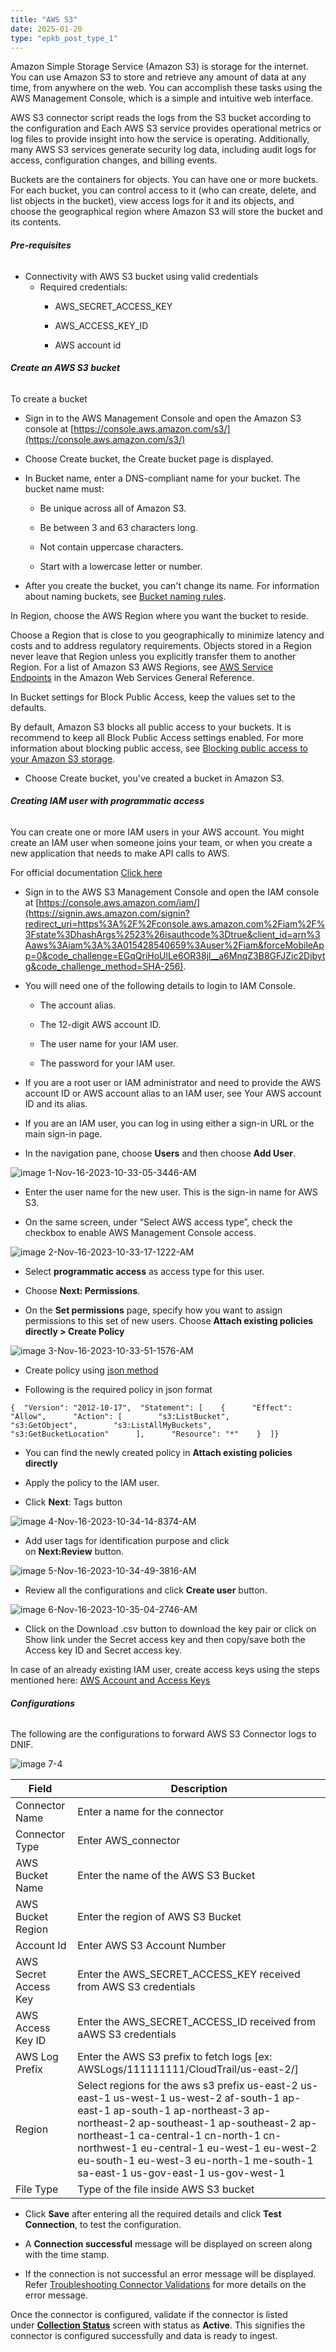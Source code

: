 ```yaml
---
title: "AWS S3"
date: 2025-01-20
type: "epkb_post_type_1"
---
```


Amazon Simple Storage Service (Amazon S3) is storage for the internet. You can use Amazon S3 to store and retrieve any amount of data at any time, from anywhere on the web. You can accomplish these tasks using the AWS Management Console, which is a simple and intuitive web interface.

AWS S3 connector script reads the logs from the S3 bucket according to the configuration and Each AWS S3 service provides operational metrics or log files to provide insight into how the service is operating. Additionally, many AWS S3 services generate security log data, including audit logs for access, configuration changes, and billing events.

Buckets are the containers for objects. You can have one or more buckets. For each bucket, you can control access to it (who can create, delete, and list objects in the bucket), view access logs for it and its objects, and choose the geographical region where Amazon S3 will store the bucket and its contents.

###### **Pre-requisites**

- Connectivity with AWS S3 bucket using valid credentials
    - Required credentials:
        - AWS\_SECRET\_ACCESS\_KEY
        
        - AWS\_ACCESS\_KEY\_ID
        
        - AWS account id

###### **Create an AWS S3 bucket**

To create a bucket

- Sign in to the AWS Management Console and open the Amazon S3 console at [https://console.aws.amazon.com/s3/](https://console.aws.amazon.com/s3/)

- Choose Create bucket, the Create bucket page is displayed.

- In Bucket name, enter a DNS-compliant name for your bucket. The bucket name must:
    - Be unique across all of Amazon S3.
    
    - Be between 3 and 63 characters long.
    
    - Not contain uppercase characters.
    
    - Start with a lowercase letter or number.

- After you create the bucket, you can't change its name. For information about naming buckets, see [Bucket naming rules](https://docs.aws.amazon.com/AmazonS3/latest/userguide/bucketnamingrules.html).

In Region, choose the AWS Region where you want the bucket to reside.

Choose a Region that is close to you geographically to minimize latency and costs and to address regulatory requirements. Objects stored in a Region never leave that Region unless you explicitly transfer them to another Region. For a list of Amazon S3 AWS Regions, see [AWS Service Endpoints](https://docs.aws.amazon.com/general/latest/gr/rande.html#s3_region) in the Amazon Web Services General Reference.

In Bucket settings for Block Public Access, keep the values set to the defaults.

By default, Amazon S3 blocks all public access to your buckets. It is recommend to keep all Block Public Access settings enabled. For more information about blocking public access, see [Blocking public access to your Amazon S3 storage](https://docs.aws.amazon.com/AmazonS3/latest/userguide/access-control-block-public-access.html).

- Choose Create bucket, you've created a bucket in Amazon S3.

###### **Creating IAM user with programmatic access**

You can create one or more IAM users in your AWS account. You might create an IAM user when someone joins your team, or when you create a new application that needs to make API calls to AWS.

For official documentation [Click here](https://docs.aws.amazon.com/IAM/latest/UserGuide/id_users_create.html)

- Sign in to the AWS S3 Management Console and open the IAM console at [https://console.aws.amazon.com/iam/](https://signin.aws.amazon.com/signin?redirect_uri=https%3A%2F%2Fconsole.aws.amazon.com%2Fiam%2F%3Fstate%3DhashArgs%2523%26isauthcode%3Dtrue&client_id=arn%3Aaws%3Aiam%3A%3A015428540659%3Auser%2Fiam&forceMobileApp=0&code_challenge=EGqQriHoUlLe6OR38jl__a6MnqZ3B8GFJZic2Djbytg&code_challenge_method=SHA-256).

- You will need one of the following details to login to IAM Console.
    - The account alias.
    
    - The 12-digit AWS account ID.
    
    - The user name for your IAM user.
    
    - The password for your IAM user.

- If you are a root user or IAM administrator and need to provide the AWS account ID or AWS account alias to an IAM user, see Your AWS account ID and its alias.

- If you are an IAM user, you can log in using either a sign-in URL or the main sign-in page.

- In the navigation pane, choose **Users** and then choose **Add User**.

![image 1-Nov-16-2023-10-33-05-3446-AM](./images-%20AWS%20S3/AWS-S3-1.webp)

- Enter the user name for the new user. This is the sign-in name for AWS S3.

- On the same screen, under “Select AWS access type”, check the checkbox to enable AWS Management Console access.

![image 2-Nov-16-2023-10-33-17-1222-AM](./images-%20AWS%20S3/AWS-S3-2.webp)

- Select **programmatic access** as access type for this user.

- Choose **Next: Permissions**.

- On the **Set permissions** page, specify how you want to assign permissions to this set of new users. Choose **Attach existing policies directly > Create Policy**

![image 3-Nov-16-2023-10-33-51-1576-AM](./images-%20AWS%20S3/AWS-S3-3.webp)

- Create policy using [json method](https://docs.aws.amazon.com/IAM/latest/UserGuide/access_policies_create-console.html#access_policies_create-json-editor)

- Following is the required policy in json format

```
{  "Version": "2012-10-17",  "Statement": [    {      "Effect": "Allow",      "Action": [        "s3:ListBucket",        "s3:GetObject",        "s3:ListAllMyBuckets",        "s3:GetBucketLocation"      ],      "Resource": "*"    }  ]}
```

- You can find the newly created policy in **Attach existing policies directly**

- Apply the policy to the IAM user.

- Click **Next**: Tags button

![image 4-Nov-16-2023-10-34-14-8374-AM](./images-%20AWS%20S3/AWS-S3-4.webp)

- Add user tags for identification purpose and click on **Next:Review** button.

![image 5-Nov-16-2023-10-34-49-3816-AM](./images-%20AWS%20S3/AWS-S3-5.webp)

- Review all the configurations and click **Create user** button.

![image 6-Nov-16-2023-10-35-04-2746-AM](./images-%20AWS%20S3/AWS-S3-6.webp)

- Click on the Download .csv button to download the key pair or click on Show link under the Secret access key and then copy/save both the Access key ID and Secret access key.

In case of an already existing IAM user, create access keys using the steps mentioned here: [AWS Account and Access Keys](https://docs.aws.amazon.com/powershell/latest/userguide/pstools-appendix-sign-up.html)

###### **Configurations**

The following are the configurations to forward AWS S3 Connector logs to DNIF.‌

![image 7-4](./images-%20AWS%20S3/AWS-S3-7.webp)

| **Field**  | **Description** |
| --- | --- |
| Connector Name | Enter a name for the connector |
| Connector Type | Enter AWS\_connector |
| AWS Bucket Name | Enter the name of the AWS S3 Bucket |
| AWS Bucket Region | Enter the region of AWS S3 Bucket |
| Account Id | Enter AWS S3 Account Number |
| AWS Secret Access Key | Enter the AWS\_SECRET\_ACCESS\_KEY received from AWS S3 credentials |
| AWS Access Key ID | Enter the AWS\_SECRET\_ACCESS\_ID received from aAWS S3 credentials |
| AWS Log Prefix | Enter the AWS S3 prefix to fetch logs \[ex: AWSLogs/111111111/CloudTrail/us-east-2/\] |
| Region | Select regions for the aws s3 prefix   us-east-2   us-east-1   us-west-1   us-west-2   af-south-1   ap-east-1   ap-south-1   ap-northeast-3   ap-northeast-2   ap-southeast-1   ap-southeast-2   ap-northeast-1   ca-central-1   cn-north-1   cn-northwest-1   eu-central-1   eu-west-1   eu-west-2   eu-south-1   eu-west-3   eu-north-1   me-south-1   sa-east-1   us-gov-east-1   us-gov-west-1 |
| File Type | Type of the file inside AWS S3 bucket |

- Click **Save** after entering all the required details and click **Test Connection**, to test the configuration.

- A **Connection successful** message will be displayed on screen along with the time stamp.

- If the connection is not successful an error message will be displayed. Refer [Troubleshooting Connector Validations](https://dnif.it/kb/troubleshooting-and-debugging/troubleshooting-connector-validations/) for more details on the error message.

Once the connector is configured, validate if the connector is listed under **[Collection Status](https://dnif.it/kb/operations/collection-status/)** screen with status as **Active**. This signifies the connector is configured successfully and data is ready to ingest.

